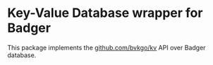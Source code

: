# Key-Value Database wrapper for Badger

This package implements the
[github.com/bvkgo/kv](https://pkg.go.dev/github.com/bvkgo/kv) API over Badger
database.
